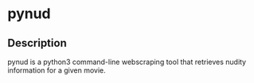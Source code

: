 # pynud

## Description

pynud is a python3 command-line webscraping tool that retrieves
nudity information for a given movie.
